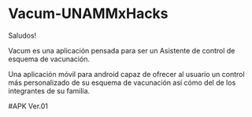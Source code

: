 # Vacum-UNAMMxHacks

Saludos!

Vacum es una aplicación pensada para ser un Asistente de control de esquema de vacunación.

Una aplicación móvil para android capaz de ofrecer al usuario un control más personalizado de su esquema de vacunación así cómo del de los integrantes de su familia.

#APK Ver.01
